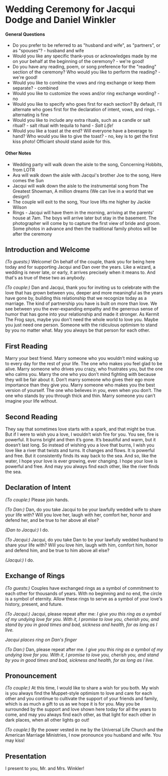 # Wedding Ceremony for Jacqui Dodge and Daniel Winkler

#### General Questions
- Do you prefer to be referred to as "husband and wife", as "partners", or as "spouses"? - husband and wife
- Would you like any specific thank-yous or acknowledges made by me on your behalf at the beginning of the ceremony? - we're good!
- Do you have any reading, poem, or song preference for the "reading" section of the ceremony? Who would you like to perform the reading? - we're good!
- Would you like to combine the vows and ring exchange or keep them separate? - combined
- Would you like to customize the vows and/or ring exchange wording? - no
- Would you like to specify who goes first for each section? By default, I'll alternate who goes first for the declaration of intent, vows, and rings. - alternating is fine
- Would you like to include any extra rituals, such as a candle or salt ritual? - salt ritual with tequila to hand - *Salt Life!*
- Would you like a toast at the end? Will everyone have a beverage to hand? Who would you like to give the toast? - no, key is to get the first kiss photo! Officiant should stand aside for this.

#### Other Notes
- Wedding party will walk down the aisle to the song, Concerning Hobbits, from LOTR
- Ava will walk down the aisle with Jacqui's brother Joe to the song, Here comes the Sun
- Jacqui will walk down the aisle to the instrumental song from The Greatest Showman, A million dreams (We can live in a world that we design!)
- The couple will exit to the song, Your love lifts me higher by Jackie Wilson
- Rings - Jacqui will have them in the morning, arriving at the parents' house at 7am. The boys will arrive later but stay in the basement. The photographer will come by to capture the first view of bride and groom. Some photos in advance and then the traditional family photos will be after the ceremony 

## Introduction and Welcome

*(To guests:)* Welcome! On behalf of the couple, thank you for being here today and for supporting Jacqui and Dan over the years. Like a wizard, a wedding is never late, or early, it arrives precisely when it means to. And that's as true of these two as anybody.

*(To couple:)* Dan and Jacqui, thank you for inviting us to celebrate with the love that has grown between you, deeper and more meaningful as the years have gone by, building this relationship that we recognize today as a marriage. The kind of partnership you have is built on more than love. We see between you the ever-expanding empathy and the generous sense of humor that has gone into your relationship and made it stronger. As Kermit The Frog says, maybe you don't need the whole world to love you. Maybe you just need one person. Someone with the ridiculous optimism to stand by you no matter what. May you always be that person for each other.

## First Reading

Marry your best friend. 
Marry someone who you wouldn’t mind waking up to every day for the rest of your life. 
The one who makes you feel glad to be alive. 
Marry someone who drives you crazy, who frustrates you, but the one who calms you. 
Marry the one who you don’t mind fighting with because they will be fair about it. 
Don’t marry someone who gives their ego more importance than they give you. 
Marry someone who makes you the best version of yourself. 
The one who believes in you, even when you don’t. 
The one who stands by you through thick and thin. Marry someone you can’t imagine your life without.

## Second Reading

They say that sometimes love starts with a spark, and that might be true. 
But if I were to wish you a love, I wouldn’t wish fire for you. 
You see, fire is powerful. It burns bright and then it’s gone. 
It’s beautiful and warm, but it doesn’t last long. 
So instead of wishing you a love that burns, I wish you love like a river that twists and turns. 
It changes and flows. It is powerful and free. But it consistently finds its way back to the sea. 
And so, like the water, I hope your love is ever growing, ever changing. 
I hope your love is powerful and free. 
And may you always find each other, like the river finds the sea.

## Declaration of Intent

*(To couple:)* Please join hands. 

*(To Dan:)* Dan, do you take Jacqui to be your lawfully wedded wife to share your life with? Will you love her, laugh with her, comfort her, honor and defend her, and be true to her above all else?

*(Dan to Jacqui:)* I do.

*(To Jacqui:)* Jacqui, do you take Dan to be your lawfully wedded husband to share your life with? Will you love him, laugh with him, comfort him, honor and defend him, and be true to him above all else?

*(Jacqui:)* I do.

## Exchange of Rings

*(To guests:)* Couples have exchanged rings as a symbol of commitment to each other for thousands of years. With no beginning and no end, the circle is a symbol of eternity. Allow these rings to serve as a symbol of your love's history, present, and future.

*(To Jacqui:)* Jacqui, please repeat after me: *I give you this ring as a symbol of my undying love for you. With it, I promise to love you, cherish you, and stand by you in good times and bad, sickness and health, for as long as I live.*

*Jacqui places ring on Dan's finger*

*(To Dan:)* Dan, please repeat after me. *I give you this ring as a symbol of my undying love for you. With it, I promise to love you, cherish you, and stand by you in good times and bad, sickness and health, for as long as I live.*

## Pronouncement

*(To couple:)* At this time, I would like to share a wish for you both. My wish is you always find the Muppet-style optimism to love and care for each other and you continue to cultivate the support of your friends and family, which is as much a gift to us as we hope it is for you. May you be surrounded by the support and love shown here today for all the years to come, and may you always find each other, as that light for each other in dark places, when all other lights go out!

*(To couple:)* By the power vested in me by the Universal Life Church and the American Marriage Ministries, I now pronounce you husband and wife. You may kiss!

## Presentation

I present to you, Mr. and Mrs. Winkler!
